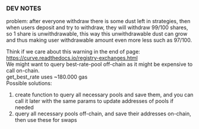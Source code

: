 
### DEV NOTES

problem: after everyone withdraw there is some dust left in strategies, then when users deposit and try to withdraw, they will withdraw 99/100 shares, so 1 share is unwithdrawable, this way this unwithdrawable dust can grow and thus making user withdrawable amount even more less such as 97/100.

Think if we care about this warning in the end of page: https://curve.readthedocs.io/registry-exchanges.html  
We might want to query best-rate-pool off-chain as it might be expensive to call on-chain.  
get_best_rate uses ~180.000 gas   
Possible solutions:   
1) create function to query all necessary pools and save them, and you can call it later with the same params to update addresses of pools if needed  
2) query all necessary pools off-chain, and save their addresses on-chain, then use these for swaps  

